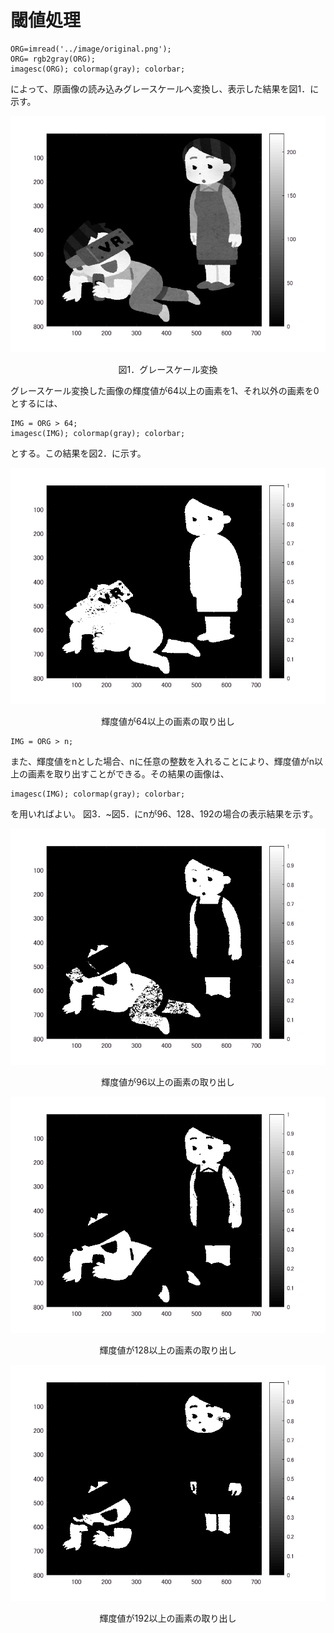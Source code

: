 # 閾値処理

```
ORG=imread('../image/original.png');
ORG= rgb2gray(ORG);
imagesc(ORG); colormap(gray); colorbar;
```
によって、原画像の読み込みグレースケールへ変換し、表示した結果を図1．に示す。

![alt](/image/3-1.png)
<p align="center">図1．グレースケール変換</p>

グレースケール変換した画像の輝度値が64以上の画素を1、それ以外の画素を0とするには、
```
IMG = ORG > 64;
imagesc(IMG); colormap(gray); colorbar;
```
とする。この結果を図2．に示す。

![alt](/image/3-2.png)
<p align="center">輝度値が64以上の画素の取り出し</p>


```
IMG = ORG > n;
```
また、輝度値をnとした場合、nに任意の整数を入れることにより、輝度値がn以上の画素を取り出すことができる。その結果の画像は、
```
imagesc(IMG); colormap(gray); colorbar;
```
を用いればよい。
図3．~図5．にnが96、128、192の場合の表示結果を示す。

![alt](/image/3-3.png)
<p align="center">輝度値が96以上の画素の取り出し</p>

![alt](/image/3-4.png)
<p align="center">輝度値が128以上の画素の取り出し</p>

![alt](/image/3-5.png)
<p align="center">輝度値が192以上の画素の取り出し</p>
